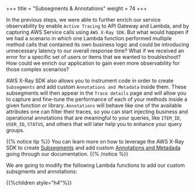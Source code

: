 +++
title = "Subsegments & Annotations"
weight = 74
+++

In the previous steps, we were able to further enrich our service observability by enable `Active Tracing` to API Gateway and Lambda, and by capturing AWS Service calls using `AWS X-Ray SDK`. But what would happen if we had a scenario in which one Lambda function performed multiple method calls that contained its own business logic and could be introducing unnecessary latency to our overall response time? What if we received an error for a specific set of users or items that we wanted to troubleshoot? How could we enrich our application to gain even more observability for those complex scenarios?

AWS X-Ray SDK also allows you to instrument code in order to create `Subsegments` and add custom `Annotations and Metadata` inside them. These subsegments will then appear in the `Trace details` page and will allow you to capture and fine-tune the performance of each of your methods inside a given function or library. `Annotations` will behave like one of the available attributes one can filter their traces, so you can start injecting business and operational annotations that are meaningful to your queries, like `ITEM_ID`, `USER_ID`, `STATUS`, and others that will later help you to enhance your query groups.  

{{% notice tip %}}
You can learn more on how to leverage the AWS X-Ray SDK to create [Subsegments](https://docs.aws.amazon.com/xray/latest/devguide/xray-sdk-nodejs-subsegments.html) and add custom [Annotations and Metadada](https://docs.aws.amazon.com/xray/latest/devguide/xray-sdk-nodejs-segment.html) going through our documentation.
{{% /notice %}}

We are going to modify the following Lambda functions to add our custom subsgments and annotations:

{{%children style="h4"%}}